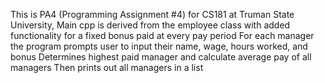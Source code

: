This is PA4 (Programming Assignment #4) for CS181 at Truman State University,
Main cpp is derived from the employee class with added functionality for a fixed bonus paid at every pay period
For each manager the program prompts user to input their name, wage, hours worked, and bonus
Determines highest paid manager and calculate average pay of all managers
Then prints out all managers in a list
